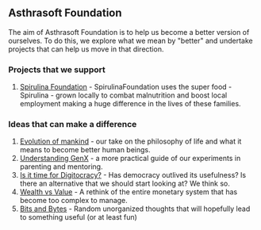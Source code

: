 ## Asthrasoft Foundation

The aim of Asthrasoft Foundation is to help us become a better version of ourselves. To do this, we explore what we mean by "better" and undertake projects that can help us move in that direction.

### Projects that we support
 1. [Spirulina Foundation](https://www.spirulinafoundation.com/) - SpirulinaFoundation uses the super food - Spirulina - grown locally to combat malnutrition and boost local employment making a huge difference in the lives of these families.
 
### Ideas that can make a difference
 1. [Evolution of mankind](T01/P000.Cover) - our take on the philosophy of life and what it means to become better human beings.
 2. [Understanding GenX](T02/P000.Cover) - a more practical guide of our experiments in parenting and mentoring.
 3. [Is it time for Digitocracy?](T03/P000.Cover) - Has democracy outlived its usefulness? Is there an alternative that we should start looking at? We think so.
 4. [Wealth vs Value](T04/P000.Cover) - A rethink of the entire monetary system that has become too complex to manage.
 5. [Bits and Bytes](T05/P000.Cover) - Random unorganized thoughts that will hopefully lead to something useful (or at least fun)
<!--stackedit_data:
eyJoaXN0b3J5IjpbLTIwNzExNDIwMjUsMTk0ODQ4MjM5MCwxOT
czNDU1OThdfQ==
-->